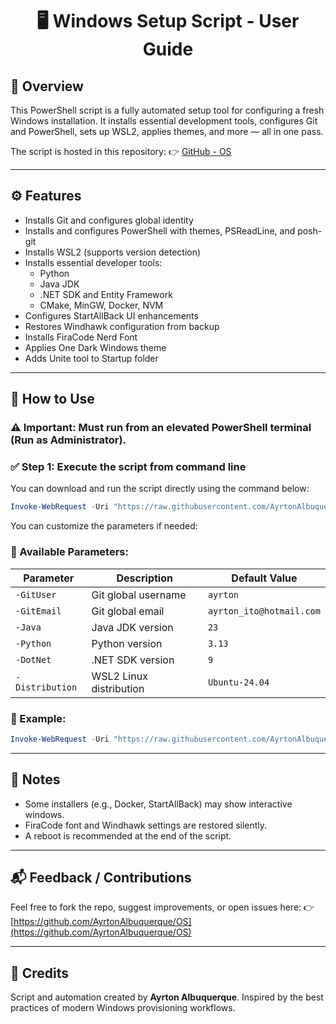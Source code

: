 <div align="center">

# 🖥️ Windows Setup Script - User Guide

</div>

## 📄 Overview
This PowerShell script is a fully automated setup tool for configuring a fresh Windows installation. It installs essential development tools, configures Git and PowerShell, sets up WSL2, applies themes, and more — all in one pass.

The script is hosted in this repository:
👉 [GitHub - OS](https://github.com/AyrtonAlbuquerque/OS/blob/main/Windows/setup.ps1)

---

## ⚙️ Features
- Installs Git and configures global identity
- Installs and configures PowerShell with themes, PSReadLine, and posh-git
- Installs WSL2 (supports version detection)
- Installs essential developer tools:
  - Python
  - Java JDK
  - .NET SDK and Entity Framework
  - CMake, MinGW, Docker, NVM
- Configures StartAllBack UI enhancements
- Restores Windhawk configuration from backup
- Installs FiraCode Nerd Font
- Applies One Dark Windows theme
- Adds Unite tool to Startup folder

---

## 🚀 How to Use

### ⚠️ Important: Must run from an **elevated PowerShell terminal (Run as Administrator)**.

### ✅ Step 1: Execute the script from command line
You can download and run the script directly using the command below:

```powershell
Invoke-WebRequest -Uri "https://raw.githubusercontent.com/AyrtonAlbuquerque/OS/main/Windows/setup.ps1" -OutFile "$env:USERPROFILE\Downloads\setup.ps1"; powershell -ExecutionPolicy Bypass -File "$env:USERPROFILE\Downloads\setup.ps1" -GitUser "Your Name" -GitEmail "your@email.com" -Java "23" -Python "3.13" -DotNet "9" -Distribution "Ubuntu-24.04"
```

You can customize the parameters if needed:

### 🧠 Available Parameters:
| Parameter        | Description                                 | Default Value               |
|------------------|---------------------------------------------|-----------------------------|
| `-GitUser`       | Git global username                         | `ayrton`                    |
| `-GitEmail`      | Git global email                            | `ayrton_ito@hotmail.com`    |
| `-Java`          | Java JDK version                            | `23`                        |
| `-Python`        | Python version                              | `3.13`                      |
| `-DotNet`        | .NET SDK version                            | `9`                         |
| `-Distribution`  | WSL2 Linux distribution                     | `Ubuntu-24.04`              |

### 🧪 Example:
```powershell
Invoke-WebRequest -Uri "https://raw.githubusercontent.com/AyrtonAlbuquerque/OS/main/Windows/setup.ps1" -OutFile "$env:USERPROFILE\Downloads\setup.ps1"; powershell -ExecutionPolicy Bypass -File "$env:USERPROFILE\Downloads\setup.ps1" -GitUser "John Doe" -GitEmail "john@example.com" -Java "21" -Python "3.12" -DotNet "8" -Distribution "Ubuntu-22.04"
```

---

## 📎 Notes
- Some installers (e.g., Docker, StartAllBack) may show interactive windows.
- FiraCode font and Windhawk settings are restored silently.
- A reboot is recommended at the end of the script.

---

## 📬 Feedback / Contributions
Feel free to fork the repo, suggest improvements, or open issues here:
👉 [https://github.com/AyrtonAlbuquerque/OS](https://github.com/AyrtonAlbuquerque/OS)

---

## 🙌 Credits
Script and automation created by **Ayrton Albuquerque**.
Inspired by the best practices of modern Windows provisioning workflows.

